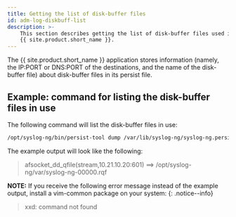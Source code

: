 ```yaml
---
title: Getting the list of disk-buffer files
id: adm-log-diskbuff-list
description: >-
    This section describes getting the list of disk-buffer files used in
    {{ site.product.short_name }}.
---
```


The {{ site.product.short_name }} application stores information (namely, the IP:PORT or
DNS:PORT of the destinations, and the name of the disk-buffer file)
about disk-buffer files in its persist file.

## Example: command for listing the disk-buffer files in use

The following command will list the disk-buffer files in use:

```bash
/opt/syslog-ng/bin/persist-tool dump /var/lib/syslog-ng/syslog-ng.persist | awk -F '["=]' '/(qfile\(|\.queue)/ { gsub(/[ \t]+/, "", $5); gsub(/^[0-9A-Fa-f]{8}/, "", $5); "echo "$5"|xxd -r -p"|& getline QUEUE; printf("%s ==> %s\n",$1,QUEUE)}'
```

The example output will look like the following:

> afsocket_dd_qfile(stream,10.21.10.20:601)  ==> /opt/syslog-ng/var/syslog-ng-00000.rqf
  
**NOTE:** If you receive the following error message instead of the example
output, install a vim-common package on your system:
{: .notice--info}

> xxd: command not found
